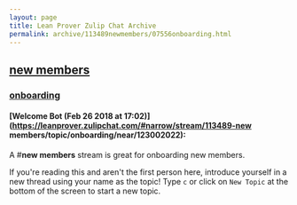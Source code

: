 ```yaml
---
layout: page
title: Lean Prover Zulip Chat Archive 
permalink: archive/113489newmembers/07556onboarding.html
---
```


## [new members](index.html)
### [onboarding](07556onboarding.html)

#### [Welcome Bot (Feb 26 2018 at 17:02)](https://leanprover.zulipchat.com/#narrow/stream/113489-new members/topic/onboarding/near/123002022):
A #**new members** stream is great for onboarding new members.

If you're reading this and aren't the first person here, introduce yourself in a new thread using your name as the topic! Type `c` or click on `New Topic` at the bottom of the screen to start a new topic.

